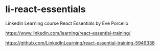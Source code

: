 # li-react-essentials
LinkedIn Learning course React Essentials by Eve Porcello

https://www.linkedin.com/learning/react-essential-training/

https://github.com/LinkedInLearning/react-essential-training-5949338

